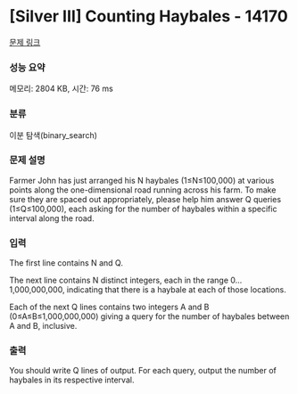 # [Silver III] Counting Haybales - 14170 

[문제 링크](https://www.acmicpc.net/problem/14170) 

### 성능 요약

메모리: 2804 KB, 시간: 76 ms

### 분류

이분 탐색(binary_search)

### 문제 설명

<p>Farmer John has just arranged his N haybales (1≤N≤100,000) at various points along the one-dimensional road running across his farm. To make sure they are spaced out appropriately, please help him answer Q queries (1≤Q≤100,000), each asking for the number of haybales within a specific interval along the road.</p>

<p> </p>

### 입력 

 <p>The first line contains N and Q.</p>

<p>The next line contains N distinct integers, each in the range 0…1,000,000,000, indicating that there is a haybale at each of those locations.</p>

<p>Each of the next Q lines contains two integers A and B (0≤A≤B≤1,000,000,000) giving a query for the number of haybales between A and B, inclusive.</p>

### 출력 

 <p>You should write Q lines of output. For each query, output the number of haybales in its respective interval.</p>


